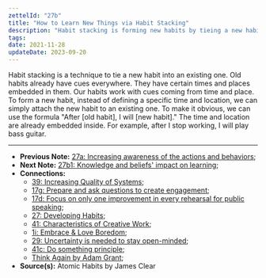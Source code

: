 ```yaml
---
zettelId: "27b"
title: "How to Learn New Things via Habit Stacking"
description: "Habit stacking is forming new habits by tieing a new habit into an existing one."
tags:
date: 2021-11-28
updateDate: 2023-09-20
---
```


Habit stacking is a technique to tie a new habit into an existing one. Old habits already have cues everywhere. They have certain times and places embedded in them. Our habits work with cues coming from time and place. To form a new habit, instead of defining a specific time and location, we can simply attach the new habit to an existing one. To make it obvious, we can use the formula "After [old habit], I will [new habit]." The time and location are already embedded inside. For example, after I stop working, I will play bass guitar.

---

- **Previous Note:** [27a: Increasing awareness of the actions and behaviors](/notes/27a/);
- **Next Note:** [27b1: Knowledge and beliefs' impact on learning](/notes/27b1/);
- **Connections:**
  - [39: Increasing Quality of Systems](/notes/39/);
  - [17g: Prepare and ask questions to create engagement](/notes/17g/);
  - [17d: Focus on only one improvement in every rehearsal for public speaking](/notes/17d/);
  - [27: Developing Habits](/notes/27/);
  - [41: Characteristics of Creative Work](/notes/41/);
  - [1i: Embrace & Love Boredom](/notes/1i/);
  - [29: Uncertainty is needed to stay open-minded](/notes/29/);
  - [41c: Do something principle](/notes/41c/);
  - [Think Again by Adam Grant](/books/think-again-by-adam-grant-book-summary-review-and-notes/);
- **Source(s):** Atomic Habits by James Clear
